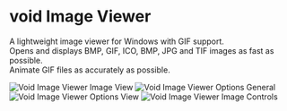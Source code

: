 # void Image Viewer
A lightweight image viewer for Windows with GIF support.  
Opens and displays BMP, GIF, ICO, BMP, JPG and TIF images as fast as possible.  
Animate GIF files as accurately as possible.  

![Void Image Viewer Image View](https://www.voidtools.com/VoidImageViewer.Image.View10.gif)
![Void Image Viewer Options General](https://www.voidtools.com/voidImageViewer.Options.General10.png)
![Void Image Viewer Options View](https://www.voidtools.com/voidImageViewer.Options.View10.png)
![Void Image Viewer Image Controls](https://www.voidtools.com/voidImageViewer.Options.Controls10.png)
